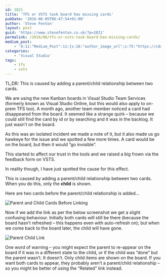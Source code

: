 ```yaml
---
id: 1821
title: 'TFS or VSTS task board has missing cards'
pubDate: '2016-06-05T06:47:54+01:00'
author: 'Steve Fenton'
layout: post
guid: 'https://www.stevefenton.co.uk/?p=1821'
permalink: /2016/06/tfs-or-vsts-task-board-has-missing-cards/
medium_post:
    - 'O:11:"Medium_Post":11:{s:16:"author_image_url";s:75:"https://cdn-images-1.medium.com/fit/c/400/400/1*eXkhfEuF41g5W_xnc_ydLA.jpeg";s:10:"author_url";s:38:"https://medium.com/@steve.fenton.co.uk";s:11:"byline_name";N;s:12:"byline_email";N;s:10:"cross_link";s:3:"yes";s:2:"id";s:12:"9e35d0bc3b33";s:21:"follower_notification";s:3:"yes";s:7:"license";s:19:"all-rights-reserved";s:14:"publication_id";s:2:"-1";s:6:"status";s:5:"draft";s:3:"url";s:51:"https://medium.com/@steve.fenton.co.uk/9e35d0bc3b33";}'
categories:
    - 'Visual Studio'
tags:
    - tfs
    - vsts
---
```


TL;DR: This is caused by adding a parent/child relationship between two cards.

We are using the new Kanban boards in Visual Studio Team Services (formerly known as Visual Studio Online, but this would also apply to on-prem TFS too). A month ago, another team member noticed a card had disappeared from the board. It seemed like a strange quirk – because we could still find the card by id or by searching and it was in the backlog. It just wasn’t on the board.

As this was an isolated incident we made a note of it, but it also made us go hawkeye for the issue and we spotted a few more times. A card would be on the board, but then it would “go invisible”.

This started to affect our trust in the tools and we raised a big frown via the feedback form on VSTS.

In reality though, I have just spotted the cause for this effect.

This is caused by adding a parent/child relationship between two cards. When you do this, only the **child** is shown.

Here are two cards before the parent/child relationship is added…

![Parent and Child Cards Before Linking](https://www.stevefenton.co.uk/wp-content/uploads/2016/06/parent-child-cards-before.png)

Now if we add the link as per the below screenshot we get a slight confusing behaviour. Initially both cards will still be there (because the board hasn’t refreshed – this happens even with auto-refresh on); but when we come back to the board later, the child will have gone.

![Parent Child Link](https://www.stevefenton.co.uk/wp-content/uploads/2016/06/parent-child-link.png)

One word of warning – you might expect the parent to re-appear on the board if it was in a different state to the child, or if the child was “done” but the parent wasn’t. It doesn’t. Only child items are shown on the board. If you want both cards to appear, they probably aren’t a parent/child relationship – so you might be better of using the “Related” link instead.